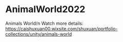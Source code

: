 # AnimalWorld2022

Animals World/n
Watch more details:
https://caishuxuan00.wixsite.com/shuxuan/portfolio-collections/unity/animals-world
